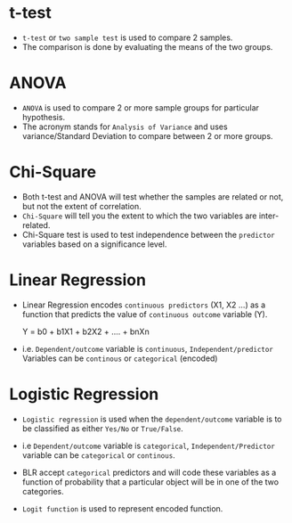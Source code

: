 t-test
======

- `t-test` or `two sample test` is used to compare 2 samples.
- The comparison is done by evaluating the means of the two groups. 


ANOVA
=====

- `ANOVA` is used to compare 2 or more sample groups for particular hypothesis.
- The acronym stands for `Analysis of Variance` and uses variance/Standard Deviation to compare between 2 or more groups.

Chi-Square
==========

- Both t-test and ANOVA will test whether the samples are related or not, but not the extent of correlation.
- `Chi-Square` will tell you the extent to which the two variables are inter-related. 
- Chi-Square test is used to test independence between the `predictor` variables based on a significance level.


Linear Regression
=================

- Linear Regression encodes `continuous predictors` (X1, X2 ...) as a function that predicts the value of `continuous outcome` variable (Y).

	Y = b0 + b1X1 + b2X2 + .... + bnXn

- i.e. `Dependent/outcome` variable is `continuous`, `Independent/predictor` Variables can be `continous` or `categorical` (encoded)


Logistic Regression
===================

- `Logistic regression` is used when the `dependent/outcome` variable is to be classified as either `Yes/No` or `True/False`. 
- i.e `Dependent/outcome` variable is `categorical`, `Independent/Predictor` variable can be `categorical` or `continous`.

- BLR accept `categorical` predictors and will code these variables as a function of probability that a particular object will be in one of the two categories.

- `Logit function` is used to represent encoded function.
